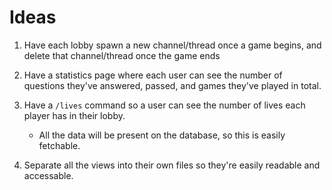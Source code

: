 # Ideas

1. Have each lobby spawn a new channel/thread once a game begins, and delete that channel/thread once the game ends

2. Have a statistics page where each user can see the number of questions they've answered, passed, and games they've played in total.

3. Have a `/lives` command so a user can see the number of lives each player has in their lobby.
    - All the data will be present on the database, so this is easily fetchable.

4. Separate all the views into their own files so they're easily readable and accessable.
